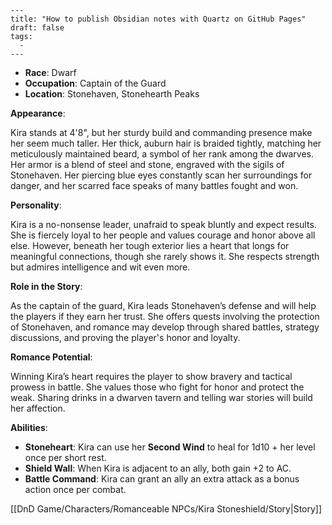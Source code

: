 ```
---
title: "How to publish Obsidian notes with Quartz on GitHub Pages"
draft: false
tags:
  - 
---
```
- **Race**: Dwarf
- **Occupation**: Captain of the Guard
- **Location**: Stonehaven, Stonehearth Peaks

**Appearance**:

Kira stands at 4'8", but her sturdy build and commanding presence make her seem much taller. Her thick, auburn hair is braided tightly, matching her meticulously maintained beard, a symbol of her rank among the dwarves. Her armor is a blend of steel and stone, engraved with the sigils of Stonehaven. Her piercing blue eyes constantly scan her surroundings for danger, and her scarred face speaks of many battles fought and won.

**Personality**:

Kira is a no-nonsense leader, unafraid to speak bluntly and expect results. She is fiercely loyal to her people and values courage and honor above all else. However, beneath her tough exterior lies a heart that longs for meaningful connections, though she rarely shows it. She respects strength but admires intelligence and wit even more.

**Role in the Story**:

As the captain of the guard, Kira leads Stonehaven’s defense and will help the players if they earn her trust. She offers quests involving the protection of Stonehaven, and romance may develop through shared battles, strategy discussions, and proving the player's honor and loyalty.

**Romance Potential**:

Winning Kira’s heart requires the player to show bravery and tactical prowess in battle. She values those who fight for honor and protect the weak. Sharing drinks in a dwarven tavern and telling war stories will build her affection.

**Abilities**:

- **Stoneheart**: Kira can use her **Second Wind** to heal for 1d10 + her level once per short rest.
- **Shield Wall**: When Kira is adjacent to an ally, both gain +2 to AC.
- **Battle Command**: Kira can grant an ally an extra attack as a bonus action once per combat.

[[DnD Game/Characters/Romanceable NPCs/Kira Stoneshield/Story|Story]]